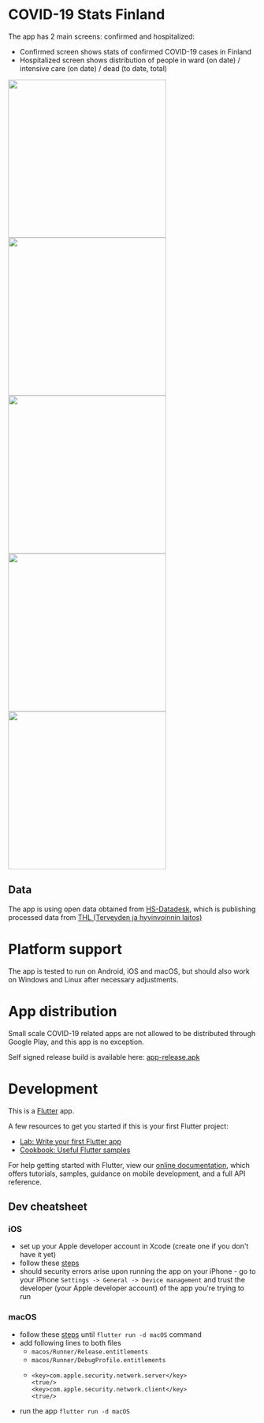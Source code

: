 # COVID-19 Stats Finland

The app has 2 main screens: confirmed and hospitalized:
 - Confirmed screen shows stats of confirmed COVID-19 cases in Finland
 - Hospitalized screen shows distribution of people in ward (on date) / intensive care (on date) / dead (to date, total)

<img src="./assets/img/screen_confirmed_cumulative_selection.png" width="320" />
<img src="./assets/img/screen_confirmed_daily_selection.png" width="320" />
<img src="./assets/img/screen_hospitalized_selection.png" width="320" />
<img src="./assets/img/screen_hospitalized_selection_dark.png" width="320" />
<img src="./assets/img/screen_info_dark.png" width="320" />

## Data

The app is using open data obtained from [HS-Datadesk](https://github.com/HS-Datadesk/koronavirus-avoindata), which is publishing processed data from [THL (Terveyden ja hyvinvoinnin laitos)](https://thl.fi/)

# Platform support

The app is tested to run on Android, iOS and macOS, but should also work on Windows and Linux after necessary adjustments.

# App distribution

Small scale COVID-19 related apps are not allowed to be distributed through Google Play, and this app is no exception.

Self signed release build is available here: [app-release.apk](https://github.com/secretwpn/covid_stats_finland/raw/master/apk/app-release.apk)

# Development

This is a [Flutter](https://flutter.dev/) app.

A few resources to get you started if this is your first Flutter project:

- [Lab: Write your first Flutter app](https://flutter.dev/docs/get-started/codelab)
- [Cookbook: Useful Flutter samples](https://flutter.dev/docs/cookbook)

For help getting started with Flutter, view our
[online documentation](https://flutter.dev/docs), which offers tutorials,
samples, guidance on mobile development, and a full API reference.

## Dev cheatsheet

### iOS
- set up your Apple developer account in Xcode (create one if you don't have it yet)
- follow these [steps](https://flutter.dev/docs/deployment/ios)
- should security errors arise upon running the app on your iPhone - go to your iPhone `Settings -> General -> Device management` and trust the developer (your Apple developer account) of the app you're trying to run

### macOS

- follow these [steps](https://flutter.dev/desktop) until `flutter run -d macOS` command
- add following lines to both files
  - `macos/Runner/Release.entitlements`
  - `macos/Runner/DebugProfile.entitlements`
  - ```
    <key>com.apple.security.network.server</key>
    <true/>
    <key>com.apple.security.network.client</key>
    <true/>
    ```
- run the app `flutter run -d macOS`